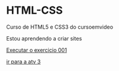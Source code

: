 # HTML-CSS
 Curso de HTML5 e CSS3 do cursoemvideo

 Estou aprendendo a criar sites

<a href= "https://pmbpablo.github.io/HTML-CSS/exercicios/ex001/index.html"> Executar o exercicio 001

<a href="atividade/teste atv3/index.html" target="_blank">ir para a atv 3 